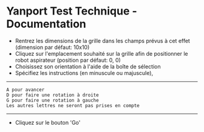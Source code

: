 # Yanport Test Technique - Documentation

* Rentrez les dimensions de la grille dans les champs prévus à cet effet (dimension par défaut: 10x10)
* Cliquez sur l'emplacement souhaité sur la grille afin de positionner le robot aspirateur (position par défaut: 0, 0)
* Choisissez son orientation à l'aide de la boîte de sélection
* Spécifiez les instructions (en minuscule ou majuscule),
-------------------
    A pour avancer
    D pour faire une rotation à droite
    G pour faire une rotation à gauche
    Les autres lettres ne seront pas prises en compte
-------------------
* Cliquez sur le bouton 'Go'
